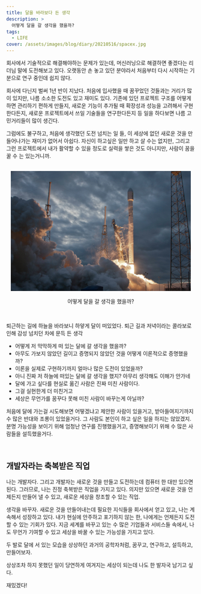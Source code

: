 ```yaml
---
title: 달을 바라보다 든 생각
description: >
  어떻게 달을 갈 생각을 했을까?
tags:
  - LIFE
cover: /assets/images/blog/diary/20210516/spacex.jpg
---
```


<style>
.top_image {
  display:inline-block;
  width:50vw;
}
.text_center {
  text-align: center;
}
@media only screen and (max-width:414px) {
  .top_image {
    width:100%;
    height:100%;  
  }
}
</style>

회사에서 기술적으로 해결해야하는 문제가 있는데, 머신러닝으로 해결하면 좋겠다는 리더님 말에 도전해보고 있다.
오랫동안 손 놓고 있던 분야라서 처음부터 다시 시작하는 기분으로 연구 중인데 쉽지 않다.

회사에 다닌지 벌써 1년 반이 지났다.
처음에 입사했을 때 꿈꾸었던 것들과는 거리가 많이 있지만, 나름 소소한 도전도 있고 재미도 있다.
기존에 있던 프로젝트 구조를 어떻게 하면 관리하기 편하게 만들지, 새로운 기능이 추가될 때 확장성과 성능을 고려해서 구현한다든지, 새로운 프로젝트에서 쓰일 기술들을 연구한다든지 등 일을 하다보면 나름 고민거리들이 많이 생긴다.

그럼에도 불구하고,
처음에 생각했던 도전 넘치는 일 들, 이 세상에 없던 새로운 것을 만들어나가는 재미가 없어서 아쉽다.
자신이 하고싶은 일만 하고 살 수는 없지만, 그리고 그런 프로젝트에서 내가 활약할 수 있을 정도로 실력을 쌓은 것도 아니지만, 사람이 꿈을 꿀 수 는 있는거니까.

<br />

<div class="text_center">
  <img src="/assets/images/blog/diary/20210516/spacex.jpg" alt="spacex" class="top_image" />
  <p>어떻게 달을 갈 생각을 했을까?</p>
</div>

<br />

퇴근하는 길에 하늘을 바라보니 하얗게 달이 떠있었다.
퇴근 길과 저녁이라는 콜라보로 인해 감성 넘치던 차에 문득 든 생각

- 어떻게 저 막막하게 떠 있는 달에 갈 생각을 했을까?
- 아무도 가보지 않았던 길이고 증명되지 않았던 것을 어떻게 이론적으로 증명했을까?
- 이론을 실제로 구현하기까지 얼마나 많은 도전이 있었을까?
- 아니 진짜 저 하늘에 떠있는 달에 갈 생각을 했지? 아무리 생각해도 이해가 안가네
- 달에 가고 싶다를 현실로 옮긴 사람은 진짜 미친 사람이다.
- 그걸 실현한게 더 미친거고
- 세상은 무언가를 꿈꾸다 못해 미친 사람이 바꾸는게 아닐까?

처음에 달에 가는걸 시도해보면 어떻겠냐고 제안한 사람이 있을거고, 받아들여지기까지 수 많은 반대와 조롱이 있었을거다. 그 사람도 본인이 하고 싶은 일을 하지는 않았겠지. 분명 가능성을 보이기 위해 엄청난 연구를 진행했을거고, 증명해보이기 위해 수 많은 사람들을 설득했을거다.

<br />

## 개발자라는 축복받은 직업

나는 개발자다.
그리고 개발자는 새로운 것을 만들고 도전하는데 컴퓨터 한 대만 있으면 된다.
그러므로, 나는 진정 축복받은 직업을 가지고 있다.
의지만 있으면 새로운 것을 언제든지 만들어 낼 수 있고, 새로운 세상을 창조할 수 있는 직업.

생각을 바꾸자.
새로운 것을 만들어내는데 필요한 지식들을 회사에서 얻고 있고, 나는 계속해서 성장하고 있다.
내가 현실에 안주하고 포기하지 않는 한, 나에게는 언제든지 도전할 수 있는 기회가 있다.
지금 세계를 바꾸고 있는 수 많은 기업들과 서비스들 속에서,
나도 무언가 기여할 수 있고 세상을 바꿀 수 있는 가능성을 가지고 있다.

두 발로 달에 서 있는 모습을 상상하던 과거의 공학자처럼,
꿈꾸고, 연구하고, 설득하고, 만들어보자.

상상조차 하지 못했던 일이 당연하게 여겨지는 세상이 되는데
나도 한 발자국 남기고 싶다.

재밌겠다!
